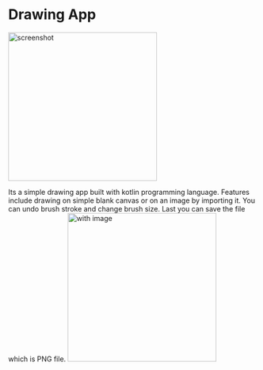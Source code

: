# Drawing App

<img src='https://i.imgur.com/nAjSoM2.png' width='300px' title='screenshot' />

Its a simple drawing app built with kotlin programming language. Features include drawing on simple blank canvas or on an image by importing it. You can undo brush stroke 
and change brush size. Last you can save the file which is PNG file.
<img src='https://i.imgur.com/rb6WD2c.png' width='300px' title='with image' />
 
